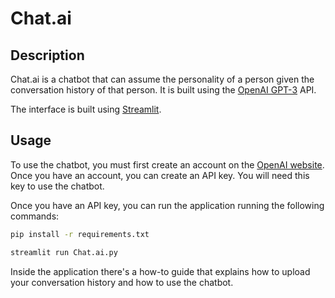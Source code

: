 # Chat.ai

## Description

Chat.ai is a chatbot that can assume the personality of a person given the conversation history of that person. It is built using the [OpenAI GPT-3](https://openai.com/blog/openai-api/) API.

The interface is built using [Streamlit](https://www.streamlit.io/).

## Usage

To use the chatbot, you must first create an account on the [OpenAI website](https://beta.openai.com/). Once you have an account, you can create an API key. You will need this key to use the chatbot.

Once you have an API key, you can run the application running the following commands:

```bash
pip install -r requirements.txt

streamlit run Chat.ai.py
```

Inside the application there's a how-to guide that explains how to upload your conversation history and how to use the chatbot.
